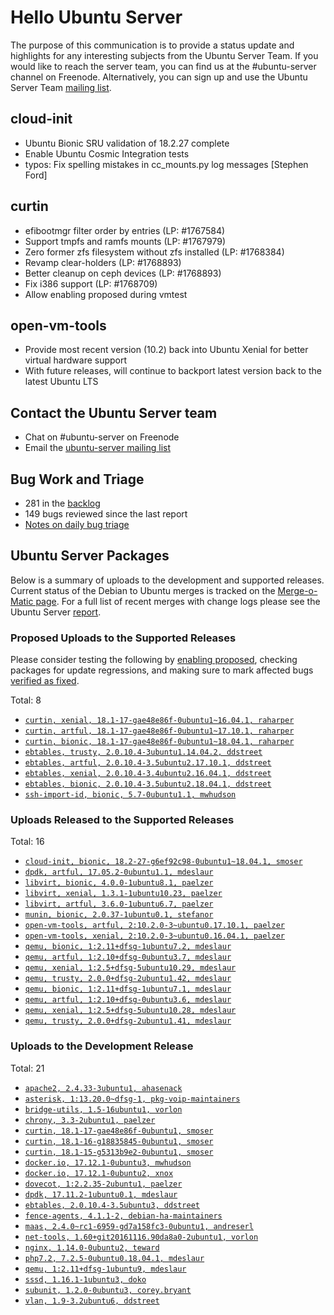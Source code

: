 # Hello Ubuntu Server

The purpose of this communication is to provide a status update and
highlights for any interesting subjects from the Ubuntu Server Team. If
you would like to reach the server team, you can find us at
the #ubuntu-server channel on Freenode. Alternatively, you can sign up
and use the Ubuntu Server Team [mailing list](https://lists.ubuntu.com/mailman/listinfo/ubuntu-server).

## cloud-init

- Ubuntu Bionic SRU validation of 18.2.27 complete
- Enable Ubuntu Cosmic Integration tests
- typos: Fix spelling mistakes in cc_mounts.py log messages [Stephen Ford]

## curtin

- efibootmgr filter order by entries (LP: #1767584)
- Support tmpfs and ramfs mounts (LP: #1767979)
- Zero former zfs filesystem without zfs installed (LP: #1768384)
- Revamp clear-holders (LP: #1768893)
- Better cleanup on ceph devices (LP: #1768893)
- Fix i386 support (LP: #1768709)
- Allow enabling proposed during vmtest

## open-vm-tools

- Provide most recent version (10.2) back into Ubuntu Xenial for better virtual hardware support
- With future releases, will continue to backport latest version back to the latest Ubuntu LTS

## Contact the Ubuntu Server team

- Chat on #ubuntu-server on Freenode
- Email the [ubuntu-server mailing list](https://lists.ubuntu.com/mailman/listinfo/ubuntu-server)

## Bug Work and Triage

- 281 in the [backlog]('https://bugs.launchpad.net/~ubuntu-server/+subscribedbugs)
- 149 bugs reviewed since the last report
- [Notes on daily bug triage](https://wiki.ubuntu.com/ServerTeam/KnowledgeBase#Bug_Triage)

## Ubuntu Server Packages

Below is a summary of uploads to the development and supported
releases. Current status of the Debian to Ubuntu merges is tracked on
the [Merge-o-Matic page](https://merges.ubuntu.com/main.html). For a
full list of recent merges with change logs please see the Ubuntu
Server [report](http://reqorts.qa.ubuntu.com/reports/ubuntu-server/merges.html).

### Proposed Uploads to the Supported Releases

Please consider testing the following by [enabling proposed](https://wiki.ubuntu.com/Testing/EnableProposed), checking packages for update regressions, and making sure to mark affected bugs [verified as fixed](https://wiki.ubuntu.com/StableReleaseUpdates#Verification).

Total: 8

- [`curtin, xenial, 18.1-17-gae48e86f-0ubuntu1~16.04.1, raharper`](https://launchpad.net/ubuntu/+source/curtin/18.1-17-gae48e86f-0ubuntu1~16.04.1)
- [`curtin, artful, 18.1-17-gae48e86f-0ubuntu1~17.10.1, raharper`](https://launchpad.net/ubuntu/+source/curtin/18.1-17-gae48e86f-0ubuntu1~17.10.1)
- [`curtin, bionic, 18.1-17-gae48e86f-0ubuntu1~18.04.1, raharper`](https://launchpad.net/ubuntu/+source/curtin/18.1-17-gae48e86f-0ubuntu1~18.04.1)
- [`ebtables, trusty, 2.0.10.4-3ubuntu1.14.04.2, ddstreet`](https://launchpad.net/ubuntu/+source/ebtables/2.0.10.4-3ubuntu1.14.04.2)
- [`ebtables, artful, 2.0.10.4-3.5ubuntu2.17.10.1, ddstreet`](https://launchpad.net/ubuntu/+source/ebtables/2.0.10.4-3.5ubuntu2.17.10.1)
- [`ebtables, xenial, 2.0.10.4-3.4ubuntu2.16.04.1, ddstreet`](https://launchpad.net/ubuntu/+source/ebtables/2.0.10.4-3.4ubuntu2.16.04.1)
- [`ebtables, bionic, 2.0.10.4-3.5ubuntu2.18.04.1, ddstreet`](https://launchpad.net/ubuntu/+source/ebtables/2.0.10.4-3.5ubuntu2.18.04.1)
- [`ssh-import-id, bionic, 5.7-0ubuntu1.1, mwhudson`](https://launchpad.net/ubuntu/+source/ssh-import-id/5.7-0ubuntu1.1)

### Uploads Released to the Supported Releases

Total: 16

- [`cloud-init, bionic, 18.2-27-g6ef92c98-0ubuntu1~18.04.1, smoser`](https://launchpad.net/ubuntu/+source/cloud-init/18.2-27-g6ef92c98-0ubuntu1~18.04.1)
- [`dpdk, artful, 17.05.2-0ubuntu1.1, mdeslaur`](https://launchpad.net/ubuntu/+source/dpdk/17.05.2-0ubuntu1.1)
- [`libvirt, bionic, 4.0.0-1ubuntu8.1, paelzer`](https://launchpad.net/ubuntu/+source/libvirt/4.0.0-1ubuntu8.1)
- [`libvirt, xenial, 1.3.1-1ubuntu10.23, paelzer`](https://launchpad.net/ubuntu/+source/libvirt/1.3.1-1ubuntu10.23)
- [`libvirt, artful, 3.6.0-1ubuntu6.7, paelzer`](https://launchpad.net/ubuntu/+source/libvirt/3.6.0-1ubuntu6.7)
- [`munin, bionic, 2.0.37-1ubuntu0.1, stefanor`](https://launchpad.net/ubuntu/+source/munin/2.0.37-1ubuntu0.1)
- [`open-vm-tools, artful, 2:10.2.0-3~ubuntu0.17.10.1, paelzer`](https://launchpad.net/ubuntu/+source/open-vm-tools/2:10.2.0-3~ubuntu0.17.10.1)
- [`open-vm-tools, xenial, 2:10.2.0-3~ubuntu0.16.04.1, paelzer`](https://launchpad.net/ubuntu/+source/open-vm-tools/2:10.2.0-3~ubuntu0.16.04.1)
- [`qemu, bionic, 1:2.11+dfsg-1ubuntu7.2, mdeslaur`](https://launchpad.net/ubuntu/+source/qemu/1:2.11+dfsg-1ubuntu7.2)
- [`qemu, artful, 1:2.10+dfsg-0ubuntu3.7, mdeslaur`](https://launchpad.net/ubuntu/+source/qemu/1:2.10+dfsg-0ubuntu3.7)
- [`qemu, xenial, 1:2.5+dfsg-5ubuntu10.29, mdeslaur`](https://launchpad.net/ubuntu/+source/qemu/1:2.5+dfsg-5ubuntu10.29)
- [`qemu, trusty, 2.0.0+dfsg-2ubuntu1.42, mdeslaur`](https://launchpad.net/ubuntu/+source/qemu/2.0.0+dfsg-2ubuntu1.42)
- [`qemu, bionic, 1:2.11+dfsg-1ubuntu7.1, mdeslaur`](https://launchpad.net/ubuntu/+source/qemu/1:2.11+dfsg-1ubuntu7.1)
- [`qemu, artful, 1:2.10+dfsg-0ubuntu3.6, mdeslaur`](https://launchpad.net/ubuntu/+source/qemu/1:2.10+dfsg-0ubuntu3.6)
- [`qemu, xenial, 1:2.5+dfsg-5ubuntu10.28, mdeslaur`](https://launchpad.net/ubuntu/+source/qemu/1:2.5+dfsg-5ubuntu10.28)
- [`qemu, trusty, 2.0.0+dfsg-2ubuntu1.41, mdeslaur`](https://launchpad.net/ubuntu/+source/qemu/2.0.0+dfsg-2ubuntu1.41)

### Uploads to the Development Release

Total: 21

- [`apache2, 2.4.33-3ubuntu1, ahasenack`](https://launchpad.net/ubuntu/+source/apache2/2.4.33-3ubuntu1)
- [`asterisk, 1:13.20.0~dfsg-1, pkg-voip-maintainers`](https://launchpad.net/ubuntu/+source/asterisk/1:13.20.0~dfsg-1)
- [`bridge-utils, 1.5-16ubuntu1, vorlon`](https://launchpad.net/ubuntu/+source/bridge-utils/1.5-16ubuntu1)
- [`chrony, 3.3-2ubuntu1, paelzer`](https://launchpad.net/ubuntu/+source/chrony/3.3-2ubuntu1)
- [`curtin, 18.1-17-gae48e86f-0ubuntu1, smoser`](https://launchpad.net/ubuntu/+source/curtin/18.1-17-gae48e86f-0ubuntu1)
- [`curtin, 18.1-16-g18835845-0ubuntu1, smoser`](https://launchpad.net/ubuntu/+source/curtin/18.1-16-g18835845-0ubuntu1)
- [`curtin, 18.1-15-g5313b9e2-0ubuntu1, smoser`](https://launchpad.net/ubuntu/+source/curtin/18.1-15-g5313b9e2-0ubuntu1)
- [`docker.io, 17.12.1-0ubuntu3, mwhudson`](https://launchpad.net/ubuntu/+source/docker.io/17.12.1-0ubuntu3)
- [`docker.io, 17.12.1-0ubuntu2, xnox`](https://launchpad.net/ubuntu/+source/docker.io/17.12.1-0ubuntu2)
- [`dovecot, 1:2.2.35-2ubuntu1, paelzer`](https://launchpad.net/ubuntu/+source/dovecot/1:2.2.35-2ubuntu1)
- [`dpdk, 17.11.2-1ubuntu0.1, mdeslaur`](https://launchpad.net/ubuntu/+source/dpdk/17.11.2-1ubuntu0.1)
- [`ebtables, 2.0.10.4-3.5ubuntu3, ddstreet`](https://launchpad.net/ubuntu/+source/ebtables/2.0.10.4-3.5ubuntu3)
- [`fence-agents, 4.1.1-2, debian-ha-maintainers`](https://launchpad.net/ubuntu/+source/fence-agents/4.1.1-2)
- [`maas, 2.4.0~rc1-6959-gd7a158fc3-0ubuntu1, andreserl`](https://launchpad.net/ubuntu/+source/maas/2.4.0~rc1-6959-gd7a158fc3-0ubuntu1)
- [`net-tools, 1.60+git20161116.90da8a0-2ubuntu1, vorlon`](https://launchpad.net/ubuntu/+source/net-tools/1.60+git20161116.90da8a0-2ubuntu1)
- [`nginx, 1.14.0-0ubuntu2, teward`](https://launchpad.net/ubuntu/+source/nginx/1.14.0-0ubuntu2)
- [`php7.2, 7.2.5-0ubuntu0.18.04.1, mdeslaur`](https://launchpad.net/ubuntu/+source/php7.2/7.2.5-0ubuntu0.18.04.1)
- [`qemu, 1:2.11+dfsg-1ubuntu9, mdeslaur`](https://launchpad.net/ubuntu/+source/qemu/1:2.11+dfsg-1ubuntu9)
- [`sssd, 1.16.1-1ubuntu3, doko`](https://launchpad.net/ubuntu/+source/sssd/1.16.1-1ubuntu3)
- [`subunit, 1.2.0-0ubuntu3, corey.bryant`](https://launchpad.net/ubuntu/+source/subunit/1.2.0-0ubuntu3)
- [`vlan, 1.9-3.2ubuntu6, ddstreet`](https://launchpad.net/ubuntu/+source/vlan/1.9-3.2ubuntu6)
